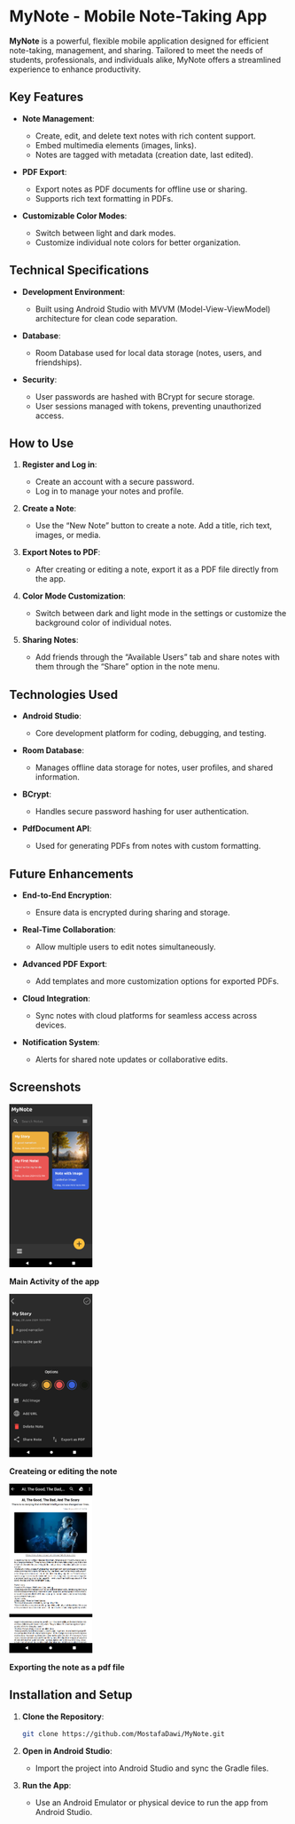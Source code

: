 # MyNote - Mobile Note-Taking App

**MyNote** is a powerful, flexible mobile application designed for efficient note-taking, management, and sharing. Tailored to meet the needs of students, professionals, and individuals alike, MyNote offers a streamlined experience to enhance productivity.

## Key Features

- **Note Management**: 
  - Create, edit, and delete text notes with rich content support.
  - Embed multimedia elements (images, links).
  - Notes are tagged with metadata (creation date, last edited).
  
- **PDF Export**: 
  - Export notes as PDF documents for offline use or sharing.
  - Supports rich text formatting in PDFs.

- **Customizable Color Modes**: 
  - Switch between light and dark modes.
  - Customize individual note colors for better organization.

## Technical Specifications

- **Development Environment**: 
  - Built using Android Studio with MVVM (Model-View-ViewModel) architecture for clean code separation.
  
- **Database**: 
  - Room Database used for local data storage (notes, users, and friendships).
  
- **Security**: 
  - User passwords are hashed with BCrypt for secure storage.
  - User sessions managed with tokens, preventing unauthorized access.

## How to Use

1. **Register and Log in**: 
   - Create an account with a secure password.
   - Log in to manage your notes and profile.

2. **Create a Note**: 
   - Use the “New Note” button to create a note. Add a title, rich text, images, or media.
   
3. **Export Notes to PDF**: 
   - After creating or editing a note, export it as a PDF file directly from the app.

4. **Color Mode Customization**: 
   - Switch between dark and light mode in the settings or customize the background color of individual notes.
   
5. **Sharing Notes**: 
   - Add friends through the “Available Users” tab and share notes with them through the “Share” option in the note menu.

## Technologies Used

- **Android Studio**: 
  - Core development platform for coding, debugging, and testing.
  
- **Room Database**: 
  - Manages offline data storage for notes, user profiles, and shared information.

- **BCrypt**: 
  - Handles secure password hashing for user authentication.

- **PdfDocument API**: 
  - Used for generating PDFs from notes with custom formatting.

## Future Enhancements

- **End-to-End Encryption**: 
  - Ensure data is encrypted during sharing and storage.

- **Real-Time Collaboration**: 
  - Allow multiple users to edit notes simultaneously.

- **Advanced PDF Export**: 
  - Add templates and more customization options for exported PDFs.

- **Cloud Integration**: 
  - Sync notes with cloud platforms for seamless access across devices.

- **Notification System**: 
  - Alerts for shared note updates or collaborative edits.

## Screenshots

<img src="MainNotes.png" alt="Main Activity" width="150"/>
<p><strong>Main Activity of the app</strong></p>

<img src="Edit.png" alt="Create and Edit" width="150"/>
<p><strong>Createing or editing the note</strong></p>

<img src="PDF.png" alt="Export" width="150"/>
<p><strong>Exporting the note as a pdf file</strong></p>

## Installation and Setup

1. **Clone the Repository**:
    ```bash
    git clone https://github.com/MostafaDawi/MyNote.git
    ```
    
2. **Open in Android Studio**:
    - Import the project into Android Studio and sync the Gradle files.

3. **Run the App**:
    - Use an Android Emulator or physical device to run the app from Android Studio.
